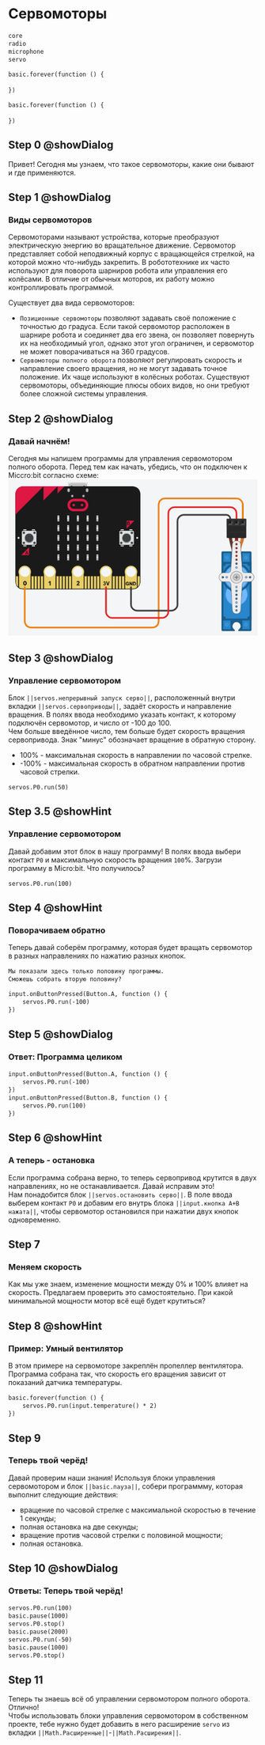 # Сервомоторы

```package
core
radio
microphone
servo
```

```template
basic.forever(function () {
	
})
```

```blocks
basic.forever(function () {
	
})
```
## Step 0 @showDialog
Привет! Сегодня мы узнаем, что такое сервомоторы, какие они бывают и где применяются.
## Step 1 @showDialog
### Виды сервомоторов
Сервомоторами называют устройства, которые преобразуют электрическую энергию во вращательное движение. Сервомотор представляет собой неподвижный корпус с вращающейся стрелкой, на которой можно что-нибудь закрепить. В робототехнике их часто используют для поворота шарниров робота или управления его колёсами.
В отличие от обычных моторов, их работу можно контроллировать программой.

Существует два вида сервомоторов:
- `Позиционные сервомоторы` позволяют задавать своё положение с точностью до градуса. Если такой сервомотор расположен в шарнире робота и соединяет два его звена, он позволяет повернуть их на необходимый угол, однако этот угол ограничен, и сервомотор не может поворачиваться на 360 градусов.
- `Сервомоторы полного оборота` позволяют регулировать скорость и направление своего вращения, но не могут задавать точное положение. Их чаще используют в колёсных роботах.
Существуют сервомоторы, объединяющие плюсы обоих видов, но они требуют более сложной системы управления.
## Step 2 @showDialog
### Давай начнём!
Сегодня мы напишем программы для управления сервомотором полного оборота. Перед тем как начать, убедись, что он подключен к Miccro:bit согласно схеме:
![](https://github.com/CraftAndCode/test/blob/master/Servoconnection.png?raw=true)

## Step 3 @showDialog
### Управление сервомотором
Блок ``||servos.непрерывный запуск серво||``, расположенный внутри вкладки ``||servos.сервоприводы||``, задаёт скорость и направление вращения. В полях ввода необходимо указать контакт, к которому подключён сервомотор, и число от -100 до 100.  
Чем больше введённое число, тем больше будет скорость вращения сервопривода. Знак "минус" обозначает вращение в обратную сторону.
-  100% - максимальная скорость в направлении по часовой стрелке.  
- -100% - максимальная скорость в обратном направлении против часовой стрелки.  
```block
servos.P0.run(50)
```
## Step 3.5 @showHint
### Управление сервомотором
Давай добавим этот блок в нашу программу! В полях ввода выбери контакт ``P0`` и максимальную скорость вращения ``100``%.
Загрузи программу в Micro:bit. Что получилось?
```blocks
servos.P0.run(100)
```
## Step 4 @showHint
### Поворачиваем обратно
Теперь давай соберём программу, которая будет вращать сервомотор в разных направлениях по нажатию разных кнопок.
```hint
Мы показали здесь только половину программы.
Сможешь собрать вторую половину?
```
```blocks
input.onButtonPressed(Button.A, function () {
    servos.P0.run(-100)
})

```
## Step 5 @showDialog
### Ответ: Программа целиком
```blocks
input.onButtonPressed(Button.A, function () {
    servos.P0.run(-100)
})
input.onButtonPressed(Button.B, function () {
    servos.P0.run(100)
})
```

## Step 6 @showHint
### А теперь - остановка 
Если программа собрана верно, то теперь сервопривод крутится в двух направлениях, но не останавливается. Давай исправим это!  
Нам понадобится блок ``||servos.остановить серво||``. В поле ввода выберем контакт `P0` и добавим его внутрь блока ``||input.кнопка A+B нажата||``, чтобы сервомотор остановился при нажатии двух кнопок одновременно.
## Step 7
### Меняем скорость
Как мы уже знаем, изменение мощности между 0% и 100% влияет на скорость. Предлагаем проверить это самостоятельно. При какой минимальной мощности мотор всё ещё будет крутиться?

## Step 8 @showHint
### Пример: Умный вентилятор
В этом примере на сервомоторе закреплён пропеллер вентилятора. Программа собрана так, что скорость его вращения зависит от показаний датчика температуры.
```blocks
basic.forever(function () {
    servos.P0.run(input.temperature() * 2)
})

```
## Step 9
### Теперь твой черёд!
Давай проверим наши знания! Используя блоки управления сервомотором и блок ``||basic.пауза||``, собери программму, которая выполнит следующие действия:
- вращение по часовой стрелке с максимальной скоростью в течение 1 секунды;
- полная остановка на две секунды;
- вращение против часовой стрелки с половиной мощности;
- полная остановка.
## Step 10 @showDialog
### Ответы: Теперь твой черёд!

```blocks
servos.P0.run(100)
basic.pause(1000)
servos.P0.stop()
basic.pause(2000)
servos.P0.run(-50)
basic.pause(1000)
servos.P0.stop()
```
## Step 11
Теперь ты знаешь всё об управлении сервомотором полного оборота. Отлично!  
Чтобы использовать блоки управления сервомотором в собственном проекте, тебе нужно будет добавить в него расширение ``servo`` из вкладки `||Math.Расширенные||`-`||Math.Расширения||`.